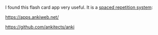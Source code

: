 I found this flash card app very useful. It is a [spaced repetition system](https://en.wikipedia.org/wiki/Spaced_repetition):

https://apps.ankiweb.net/

https://github.com/ankitects/anki
